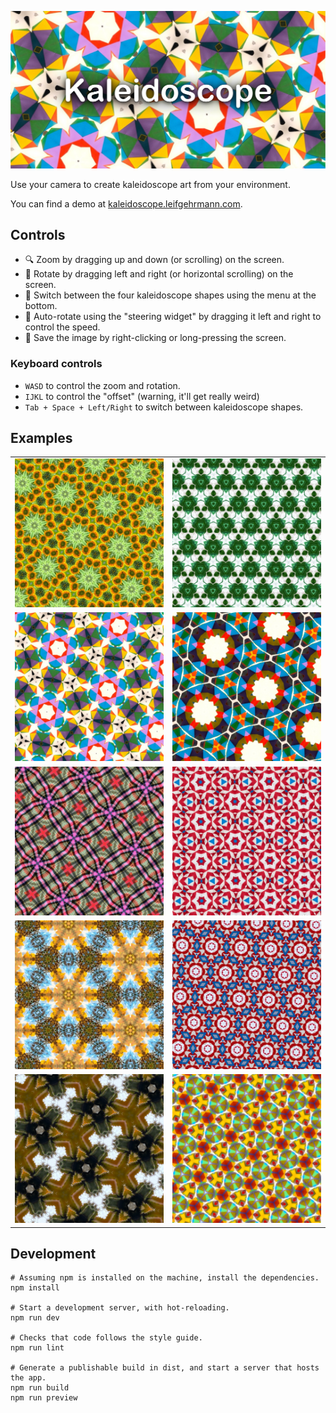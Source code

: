 ![kaleidoscope](./kaleidoscope.png)

Use your camera to create kaleidoscope art from your environment.

You can find a demo at [kaleidoscope.leifgehrmann.com](https://kaleidoscope.leifgehrmann.com/).

## Controls

* 🔍 Zoom by dragging up and down (or scrolling) on the screen.
* 🔄 Rotate by dragging left and right (or horizontal scrolling) on the screen.
* 🔼 Switch between the four kaleidoscope shapes using the menu at the bottom.
* 🎠 Auto-rotate using the "steering widget" by dragging it left and right to control the speed.
* 💾 Save the image by right-clicking or long-pressing the screen.

### Keyboard controls

* `WASD` to control the zoom and rotation.
* `IJKL` to control the "offset" (warning, it'll get really weird)
* `Tab + Space + Left/Right` to switch between kaleidoscope shapes. 

## Examples

|                                                                                                                          |                                                                                     |
|--------------------------------------------------------------------------------------------------------------------------|-------------------------------------------------------------------------------------|
| ![A kaileidoscope of a sunflower](./public/kaleidoscope-1.jpg)                                                           | ![A kaileidoscope of white and green textiles](./public/kaleidoscope-2.jpg)         |
| ![A kaileidoscope of some colourful geometric shapes](./public/kaleidoscope-3.jpg)                                       | ![A kaileidoscope of some colourful geometric shapes](./public/kaleidoscope-4.jpg)  |
| ![A kaileidoscope of Tartan pattern](./public/kaleidoscope-5.jpg)                                                        | ![A kaileidoscope of red, white, and blue textiles](./public/kaleidoscope-6.jpg)    |
| ![A kaileidoscope of an autumn landscape scene with small leafy branches in the foreground](./public/kaleidoscope-7.jpg) | ![A kaileidoscope of red, white, and blue textiles](./public/kaleidoscope-8.jpg)    |
| ![A kaileidoscope of a cactus](./public/kaleidoscope-9.jpg)                                                              | ![A kaileidoscope of some colourful geometric shapes](./public/kaleidoscope-10.jpg) |

## Development

```
# Assuming npm is installed on the machine, install the dependencies.
npm install

# Start a development server, with hot-reloading.
npm run dev

# Checks that code follows the style guide.
npm run lint

# Generate a publishable build in dist, and start a server that hosts the app.
npm run build
npm run preview
```
